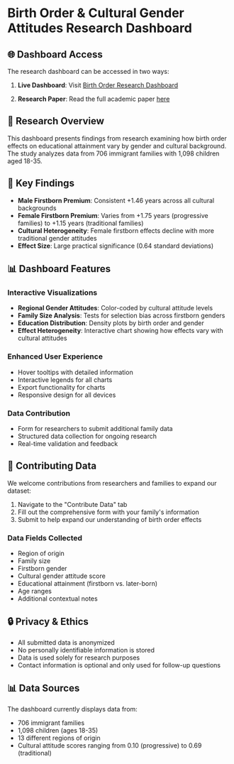 # Birth Order & Cultural Gender Attitudes Research Dashboard

## 🌐 Dashboard Access

The research dashboard can be accessed in two ways:

1. **Live Dashboard**: Visit [Birth Order Research Dashboard](https://ayingxizhao.github.io/education-disparity-dashboard/)

2. **Research Paper**: Read the full academic paper [here](https://ayingxizhao.github.io/assets/pdf/birth.pdf)

## 🎯 Research Overview

This dashboard presents findings from research examining how birth order effects on educational attainment vary by gender and cultural background. The study analyzes data from 706 immigrant families with 1,098 children aged 18-35.

## 🔑 Key Findings

- **Male Firstborn Premium**: Consistent +1.46 years across all cultural backgrounds
- **Female Firstborn Premium**: Varies from +1.75 years (progressive families) to +1.15 years (traditional families)
- **Cultural Heterogeneity**: Female firstborn effects decline with more traditional gender attitudes
- **Effect Size**: Large practical significance (0.64 standard deviations)

## 📊 Dashboard Features

### Interactive Visualizations
- **Regional Gender Attitudes**: Color-coded by cultural attitude levels
- **Family Size Analysis**: Tests for selection bias across firstborn genders
- **Education Distribution**: Density plots by birth order and gender
- **Effect Heterogeneity**: Interactive chart showing how effects vary with cultural attitudes

### Enhanced User Experience
- Hover tooltips with detailed information
- Interactive legends for all charts
- Export functionality for charts
- Responsive design for all devices

### Data Contribution
- Form for researchers to submit additional family data
- Structured data collection for ongoing research
- Real-time validation and feedback

## 📝 Contributing Data

We welcome contributions from researchers and families to expand our dataset:

1. Navigate to the "Contribute Data" tab
2. Fill out the comprehensive form with your family's information
3. Submit to help expand our understanding of birth order effects

### Data Fields Collected
- Region of origin
- Family size
- Firstborn gender
- Cultural gender attitude score
- Educational attainment (firstborn vs. later-born)
- Age ranges
- Additional contextual notes

## 🔒 Privacy & Ethics

- All submitted data is anonymized
- No personally identifiable information is stored
- Data is used solely for research purposes
- Contact information is optional and only used for follow-up questions

## 📊 Data Sources

The dashboard currently displays data from:
- 706 immigrant families
- 1,098 children (ages 18-35)
- 13 different regions of origin
- Cultural attitude scores ranging from 0.10 (progressive) to 0.69 (traditional)
